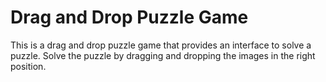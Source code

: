 # Drag and Drop Puzzle Game
This is a drag and drop puzzle game that provides an interface to solve a puzzle.
Solve the puzzle by dragging and dropping the images in the right position.
